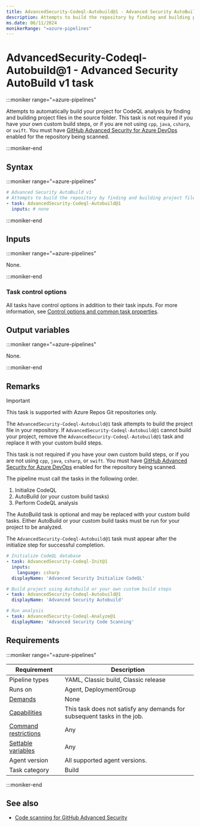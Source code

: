 ```yaml
---
title: AdvancedSecurity-Codeql-Autobuild@1 - Advanced Security AutoBuild v1 task
description: Attempts to build the repository by finding and building project files in the source folder.
ms.date: 06/11/2024
monikerRange: "=azure-pipelines"
---
```


# AdvancedSecurity-Codeql-Autobuild@1 - Advanced Security AutoBuild v1 task

<!-- :::description::: -->
:::moniker range="=azure-pipelines"

<!-- :::editable-content name="description"::: -->
Attempts to automatically build your project for CodeQL analysis by finding and building project files in the source folder. This task is not required if you have your own custom build steps, or if you are not using `cpp`, `java`, `csharp`, or `swift`. You must have [GitHub Advanced Security for Azure DevOps](/azure/devops/repos/security/configure-github-advanced-security-features) enabled for the repository being scanned.
<!-- :::editable-content-end::: -->

:::moniker-end
<!-- :::description-end::: -->

<!-- :::syntax::: -->
## Syntax

:::moniker range="=azure-pipelines"

```yaml
# Advanced Security AutoBuild v1
# Attempts to build the repository by finding and building project files in the source folder.
- task: AdvancedSecurity-Codeql-Autobuild@1
  inputs: # none
```

:::moniker-end
<!-- :::syntax-end::: -->

<!-- :::inputs::: -->
## Inputs

<!-- :::item name="emptyCollectionValue"::: -->
:::moniker range="=azure-pipelines"

None.

:::moniker-end
<!-- :::item-end::: -->

### Task control options

All tasks have control options in addition to their task inputs. For more information, see [Control options and common task properties](/azure/devops/pipelines/yaml-schema/steps-task#common-task-properties).
<!-- :::inputs-end::: -->

<!-- :::outputVariables::: -->
## Output variables

:::moniker range="=azure-pipelines"

None.

:::moniker-end
<!-- :::outputVariables-end::: -->

<!-- :::remarks::: -->
<!-- :::editable-content name="remarks"::: -->
## Remarks

> [!IMPORTANT]
> This task is supported with Azure Repos Git repositories only.

The `AdvancedSecurity-Codeql-Autobuild@1` task attempts to build the project file in your repository. If `AdvancedSecurity-Codeql-Autobuild@1` cannot build your project, remove the `AdvancedSecurity-Codeql-Autobuild@1` task and replace it with your custom build steps.

This task is not required if you have your own custom build steps, or if you are not using `cpp`, `java`, `csharp`, or `swift`. You must have [GitHub Advanced Security for Azure DevOps](/azure/devops/repos/security/configure-github-advanced-security-features) enabled for the repository being scanned.

The pipeline must call the tasks in the following order.

1. Initialize CodeQL
1. AutoBuild (or your custom build tasks)
1. Perform CodeQL analysis

The AutoBuild task is optional and may be replaced with your custom build tasks. Either AutoBuild or your custom build tasks must be run for your project to be analyzed.

The `AdvancedSecurity-Codeql-Autobuild@1` task must appear after the initialize step for successful completion.

```YAML
# Initialize CodeQL database 
- task: AdvancedSecurity-Codeql-Init@1
  inputs: 
    language: csharp 
  displayName: 'Advanced Security Initialize CodeQL' 

# Build project using Autobuild or your own custom build steps 
- task: AdvancedSecurity-Codeql-Autobuild@1
  displayName: 'Advanced Security Autobuild' 

# Run analysis 
- task: AdvancedSecurity-Codeql-Analyze@1
  displayName: 'Advanced Security Code Scanning' 
```
<!-- :::editable-content-end::: -->
<!-- :::remarks-end::: -->

<!-- :::examples::: -->
<!-- :::editable-content name="examples"::: -->
<!-- :::editable-content-end::: -->
<!-- :::examples-end::: -->

<!-- :::properties::: -->
## Requirements

:::moniker range="=azure-pipelines"

| Requirement | Description |
|-------------|-------------|
| Pipeline types | YAML, Classic build, Classic release |
| Runs on | Agent, DeploymentGroup |
| [Demands](/azure/devops/pipelines/process/demands) | None |
| [Capabilities](/azure/devops/pipelines/agents/agents#capabilities) | This task does not satisfy any demands for subsequent tasks in the job. |
| [Command restrictions](/azure/devops/pipelines/security/templates#agent-logging-command-restrictions) | Any |
| [Settable variables](/azure/devops/pipelines/security/templates#agent-logging-command-restrictions) | Any |
| Agent version | All supported agent versions. |
| Task category | Build |

:::moniker-end
<!-- :::properties-end::: -->

<!-- :::see-also::: -->
<!-- :::editable-content name="seeAlso"::: -->
## See also

* [Code scanning for GitHub Advanced Security](/azure/devops/repos/security/github-advanced-security-code-scanning)
<!-- :::editable-content-end::: -->
<!-- :::see-also-end::: -->